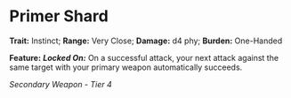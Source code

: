 # Primer Shard

**Trait:** Instinct; **Range:** Very Close; **Damage:** d4 phy; **Burden:** One-Handed

**Feature:** ***Locked On:*** On a successful attack, your next attack against the same target with your primary weapon automatically succeeds.

*Secondary Weapon - Tier 4*
